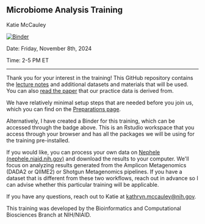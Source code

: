## Microbiome Analysis Training

Katie McCauley

[![Binder](https://mybinder.org/badge_logo.svg)](https://mybinder.org/v2/gh/ktmbiome-niaid/microbiome-analysis/HEAD?urlpath=rstudio)

Date: Friday, November 8th, 2024

Time: 2-5 PM ET

---

Thank you for your interest in the training! This GitHub repository contains the [lecture notes](https://htmlpreview.github.io/?https://github.com/ktmbiome-niaid/microbiome-analysis/training.html) and additional datasets and materials that will be used. You can also [read the paper](infant_skin_manus2020.pdf) that our practice data is derived from.

We have relatively minimal setup steps that are needed before you join us, which you can find on the [Preparations page](preparations.md).

Alternatively, I have created a Binder for this training, which can be accessed through the badge above. This is an Rstudio workspace that you access through your browser and has all the packages we will be using for the training pre-installed.

If you would like, you can process your own data on [Nephele (nephele.niaid.nih.gov)](https://nephele.niaid.nih.gov) and download the results to your computer. We'll focus on analyzing results generated from the Amplicon Metagenomics (DADA2 or QIIME2) or Shotgun Metagenomics pipelines. If you have a dataset that is different from these two workflows, reach out in advance so I can advise whether this particular training will be applicable.

If you have any questions, reach out to Katie at [kathryn.mccauley@nih.gov](mailto:kathryn.mccauley@nih.gov).

This training was developed by the Bioinformatics and Computational Biosciences Branch at NIH/NIAID.
